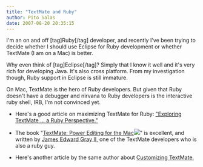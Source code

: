 ```yaml
---
title: "TextMate and Ruby"
author: Pito Salas
date: 2007-08-20 20:35:15
---
```



I'm an on and off [tag]Ruby[/tag] developer, and recently I've been trying to
decide whether I should use Eclipse for Ruby development or whether TextMate
(I am on a Mac) is better.

Why even think of [tag]Eclipse[/tag]? Simply that I know it well and it's very
rich for developing Java. It's also cross platform. From my investigation
though, Ruby support in Eclipse is still immature.

On Mac, TextMate is the hero of Ruby developers. But given that Ruby doesn't
have a debugger and nirvana to Ruby developers is the interactive ruby shell,
IRB, I'm not convinced yet.

  * Here's a good article on maximizing TextMate for Ruby: ["Exploring TextMate … a Ruby Perspective."](<http://www.lukeredpath.co.uk/2006/10/30/exploring-textmate-a-ruby-perspective>)

  * The book "[TextMate: Power Editing for the Mac](<http://www.amazon.com/gp/product/097873923X?ie=UTF8&tag=blogbridge-20&linkCode=as2&camp=1789&creative=9325&creativeASIN=097873923X>)![](http://www.assoc-amazon.com/e/ir?t=blogbridge-20&l=as2&o=1&a=097873923X)" is excellent, and written by [James Edward Gray II](<http://www.amazon.com/gp/pdp/profile/AP1Y9A6HE6JCJ/ref=cm_blog_dp_pdp/105-0747119-0187614>), one of the TextMate developers who is also a ruby guy.

  * Here's another article by the same author about [Customizing TextMate.](<http://www.macdevcenter.com/lpt/a/6983.>)


